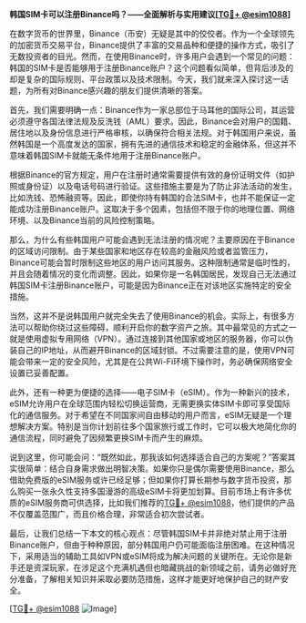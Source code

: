 **韩国SIM卡可以注册Binance吗？——全面解析与实用建议[[TG💪+ @esim1088](https://t.me/s/esim1088)]**

在数字货币的世界里，Binance（币安）无疑是其中的佼佼者。作为一个全球领先的加密货币交易平台，Binance提供了丰富的交易品种和便捷的操作方式，吸引了无数投资者的目光。然而，在使用Binance时，许多用户会遇到一个常见的问题：韩国的SIM卡是否能够用于注册Binance账户？这个问题看似简单，但背后涉及的却是复杂的国际规则、平台政策以及技术限制。今天，我们就来深入探讨这一话题，为所有对Binance感兴趣的朋友们提供清晰的答案。

首先，我们需要明确一点：Binance作为一家总部位于马耳他的国际公司，其运营必须遵守各国法律法规及反洗钱（AML）要求。因此，Binance会对用户的国籍、居住地以及身份信息进行严格审核，以确保符合相关法规。对于韩国用户来说，虽然韩国是一个高度发达的国家，拥有先进的通信技术和稳定的金融体系，但这并不意味着韩国SIM卡就能无条件地用于注册Binance账户。

根据Binance的官方规定，用户在注册时通常需要提供有效的身份证明文件（如护照或身份证）以及电话号码进行验证。这些措施主要是为了防止非法活动的发生，比如洗钱、恐怖融资等。因此，即使你持有韩国的合法SIM卡，也并不能保证一定能成功注册Binance账户。这取决于多个因素，包括但不限于你的地理位置、网络环境、以及Binance当前的风险控制策略。

那么，为什么有些韩国用户可能会遇到无法注册的情况呢？主要原因在于Binance的区域访问限制。由于某些国家和地区存在较高的金融风险或者监管压力，Binance可能会暂时限制这些地区的用户访问其服务。这种限制通常是临时性的，并且会随着情况的变化而调整。因此，如果你是一名韩国居民，发现自己无法通过韩国SIM卡注册Binance账户，可能是因为Binance正在对该地区实施特定的安全措施。

当然，这并不是说韩国用户就完全失去了使用Binance的机会。实际上，有很多方法可以帮助你绕过这些障碍，顺利开启你的数字资产之旅。其中最常见的方式之一就是使用虚拟专用网络（VPN）。通过连接到其他国家或地区的服务器，你可以伪装自己的IP地址，从而避开Binance的区域封锁。不过需要注意的是，使用VPN可能会带来一定的安全风险，尤其是在公共Wi-Fi环境下操作时，务必确保网络安全设置已妥善配置。

此外，还有一种更为便捷的选择——电子SIM卡（eSIM）。作为一种新兴的技术，eSIM允许用户在全球范围内轻松切换运营商，无需更换实体SIM卡即可享受国际化的通信服务。对于希望在不同国家间自由移动的用户而言，eSIM无疑是一个理想解决方案。特别是当你计划前往多个国家旅行或工作时，它可以极大地简化你的通信流程，同时避免了因频繁更换SIM卡而产生的麻烦。

说到这里，你可能会问：“既然如此，那我该如何选择适合自己的方案呢？”答案其实很简单：结合自身需求做出明智决策。如果你只是偶尔需要使用Binance，那么借助免费版的eSIM服务或许已经足够；但如果你打算长期参与数字货币投资，那么购买一张永久性支持多国漫游的高级eSIM卡将更加划算。目前市场上有许多优质的eSIM服务商可供选择，比如我们推荐的[TG💪+ @esim1088](https://t.me/s/esim1088)，他们提供的产品不仅覆盖范围广，而且价格合理，非常适合初次尝试者。

最后，让我们总结一下本文的核心观点：尽管韩国SIM卡并非绝对禁止用于注册Binance账户，但由于种种原因，部分韩国用户仍可能面临注册困难。在这种情况下，采用适当的辅助工具如VPN或eSIM将成为解决问题的关键所在。无论你是新手还是资深玩家，在涉足这个充满机遇但也暗藏挑战的新领域之前，请务必做好充分准备，了解相关知识并采取必要防范措施，这样才能更好地保护自己的财产安全。

[[TG💪+ @esim1088](https://t.me/s/esim1088) ![Image](https://i.postimg.cc/4NQfJmqS/Snipaste-2025-05-13-00-14-12.png)]